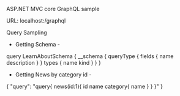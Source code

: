 ﻿
ASP.NET MVC core GraphQL sample

URL: localhost:<portNumber>/graphql

Query Sampling

- Getting Schema -

query LearnAboutSchema {
  __schema {
    queryType {
      fields {
        name
        description
      }
    }
		 types {
      name
      kind
    }
  }
}

- Getting News by category id -

{ 
 "query":
  "query{
     news(id:1){
       id 
       name
       category{
       	name
       }
     }
   }"
}
